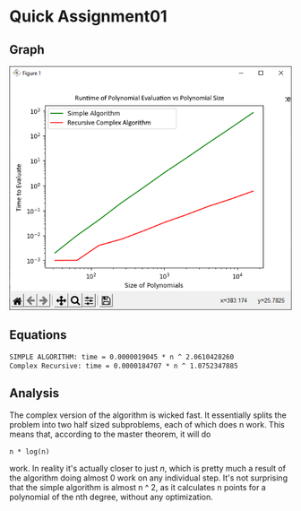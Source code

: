 # Quick Assignment01

## Graph
![](graphq01.png)

## Equations
```
SIMPLE ALGORITHM: time = 0.0000019045 * n ^ 2.0610428260
Complex Recursive: time = 0.0000184707 * n ^ 1.0752347885
```

## Analysis
The complex version of the algorithm is wicked fast. It essentially splits the problem into two half sized subproblems, each of which does n work. This means that, according to the master theorem, it will do
```
n * log(n)
```
work. In reality it's actually closer to just *n*, which is pretty much a result of the algorithm doing almost 0 work on any individual step. It's not surprising that the simple algorithm is almost n ^ 2, as it calculates n points for a polynomial of the nth degree, without any optimization.  